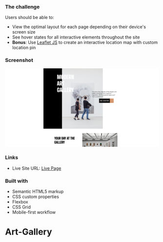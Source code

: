### The challenge

Users should be able to:

- View the optimal layout for each page depending on their device's screen size
- See hover states for all interactive elements throughout the site
- **Bonus**: Use [Leaflet JS](https://leafletjs.com/) to create an interactive location map with custom location pin

### Screenshot

![](./Screenshot.png)

### Links

- Live Site URL: [Live Page](https://github.com/Thignvs/Art-Gallery)


### Built with

- Semantic HTML5 markup
- CSS custom properties
- Flexbox
- CSS Grid
- Mobile-first workflow
# Art-Gallery
